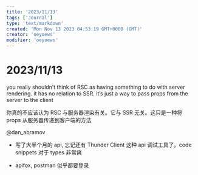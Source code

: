 ```yaml
---
title: '2023/11/13'
tags: ['Journal']
type: 'text/markdown'
created: 'Mon Nov 13 2023 04:53:19 GMT+0000 (GMT)'
creator: 'oeyoews'
modifier: 'oeyoews'
---
```


# 2023/11/13

you really shouldn’t think of RSC as having something to do with server rendering. it has no relation to SSR. it’s just a way to pass props from the server to the client

你真的不应该认为 RSC 与服务器渲染有关。它与 SSR 无关。这只是一种将 props 从服务器传递到客户端的方法

@dan_abramov

* 写了大半个月的 api, 忘记还有 Thunder Client 这种 api 调试工具了。code snippets 对于 types 非常爽

* apifox, postman 似乎都要登录
